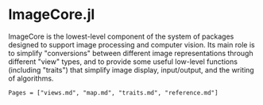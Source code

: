 # ImageCore.jl

ImageCore is the lowest-level component of the system of packages
designed to support image processing and computer vision. Its main
role is to simplify "conversions" between different image
representations through different "view" types, and to provide some
useful low-level functions (including "traits") that simplify image
display, input/output, and the writing of algorithms.

```@contents
Pages = ["views.md", "map.md", "traits.md", "reference.md"]
```

